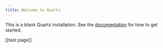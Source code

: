 ```yaml
---
title: Welcome to Quartz
---
```


This is a blank Quartz installation.
See the [documentation](https://quartz.jzhao.xyz) for how to get started.

[[test page]]